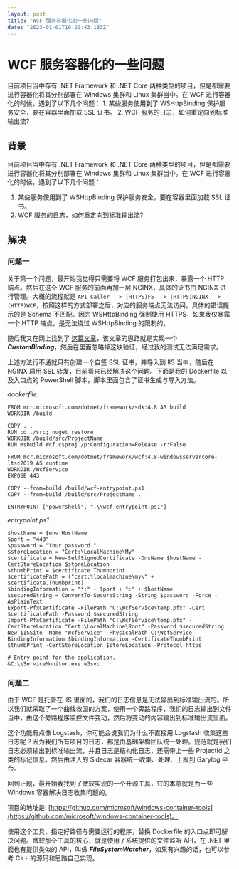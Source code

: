 ```yaml
---
layout: post
title: "WCF 服务容器化的一些问题"
date: "2023-01-01T16:20:43.183Z"
---
```

WCF 服务容器化的一些问题
==============

目前项目当中存有 .NET Framework 和 .NET Core 两种类型的项目，但是都需要进行容器化将其分别部署在 Windows 集群和 Linux 集群当中。在 WCF 进行容器化的时候，遇到了以下几个问题： 1. 某些服务使用到了 WSHttpBinding 保护服务安全，要在容器里面加载 SSL 证书。 2. WCF 服务的日志，如何重定向到标准输出流?

背景
--

目前项目当中存有 .NET Framework 和 .NET Core 两种类型的项目，但是都需要进行容器化将其分别部署在 Windows 集群和 Linux 集群当中。在 WCF 进行容器化的时候，遇到了以下几个问题：

1.  某些服务使用到了 WSHttpBinding 保护服务安全，要在容器里面加载 SSL 证书。
2.  WCF 服务的日志，如何重定向到标准输出流?

解决
--

### 问题一

关于第一个问题，最开始我觉得只需要将 WCF 服务打包出来，暴露一个 HTTP 端点。然后在这个 WCF 服务的前面再加一层 NGINX，具体的证书由 NGINX 进行管理。大概的流程就是 `API Caller --> (HTTPS)F5 --> (HTTPS)NGINX --> (HTTP)WCF`，按照这样的方式部署之后，对应的服务端点无法访问，具体的错误提示的是 Schema 不匹配。因为 WSHttpBinding 强制使用 HTTPS，如果我仅暴露一个 HTTP 端点，是无法绕过 WSHttpBinding 的限制的。

随后我又在网上找到了 [这篇文章](https://blog.hackedbrain.com/2006/09/26/how-to-ssl-passthrough-with-wcf-or-transportwithmessagecredential-over-plain-http/)，该文章的思路就是实现一个 _**CustomBinding**_，然后在里面忽略掉这块验证，经过我的测试无法满足需求。

上述方法行不通就只有创建一个自签 SSL 证书，并导入到 IIS 当中，随后在 NGINX 启用 SSL 转发，目前看来已经解决这个问题。下面是我的 Dockerfile 以及入口点的 PowerShell 脚本，脚本里面包含了证书生成与导入方法。

_dockerfile:_

    FROM mcr.microsoft.com/dotnet/framework/sdk:4.8 AS build
    WORKDIR /build
    
    COPY . .
    RUN cd ./src; nuget restore
    WORKDIR /build/src/ProjectName
    RUN msbuild Wcf.csproj /p:Configuration=Release -r:False
    
    FROM mcr.microsoft.com/dotnet/framework/wcf:4.8-windowsservercore-ltsc2019 AS runtime
    WORKDIR /WcfService
    EXPOSE 443
    
    COPY --from=build /build/wcf-entrypoint.ps1 .
    COPY --from=build /build/src/ProjectName .
    
    ENTRYPOINT ["powershell", ".\\wcf-entrypoint.ps1"]
    

_entrypoint.ps1_

    $hostName = $env:HostName
    $port = "443"
    $password = "Your password."
    $storeLocation = "Cert:\LocalMachine\My"
    $certificate = New-SelfSignedCertificate -DnsName $hostName -CertStoreLocation $storeLocation
    $thumbPrint = $certificate.Thumbprint
    $certificatePath = ("cert:\localmachine\my\" + $certificate.Thumbprint)
    $bindingInformation = "*:" + $port + ":" + $hostName
    $securedString = ConvertTo-SecureString -String $password -Force -AsPlainText
    Export-PfxCertificate -FilePath "C:\WcfService\temp.pfx" -Cert $certificatePath -Password $securedString
    Import-PfxCertificate -FilePath "C:\WcfService\temp.pfx" -CertStoreLocation "Cert:\LocalMachine\Root" -Password $securedString
    New-IISSite -Name "WcfService" -PhysicalPath C:\WcfService -BindingInformation $bindingInformation -CertificateThumbPrint $thumbPrint -CertStoreLocation $storeLocation -Protocol https
    
    # Entry point for the application.
    &C:\\ServiceMonitor.exe w3svc
    

### 问题二

由于 WCF 是托管在 IIS 里面的，我们的日志信息是无法输出到标准输出流的。所以我们就采取了一个曲线救国的方案，使用一个旁路程序，我们的日志输出到文件当中，由这个旁路程序监控文件变动，然后将变动的内容输出到标准输出流里面。

这个功能有点像 Logstash，你可能会说我们为什么不直接用 Logstash 收集这些日志呢？因为我们所有项目的日志，都是由基础架构团队统一处理。规范就是我们日志必须输出到标准输出流，并且日志是结构化日志，还需带上一些 ProjectId 之类的标记信息。然后由注入的 Sidecar 容器统一收集、处理、上报到 Garylog 平台。

回到正题，最开始我找到了微软实现的一个开源工具，它的本意就是为一些 Windows 容器解决日志收集问题的。

项目的地址是: [https://github.com/microsoft/windows-container-tools](https://github.com/microsoft/windows-container-tools)。

使用这个工具，指定好路径与需要运行的程序，替换 Dockerfile 的入口点即可解决问题。微软那个工具的核心，就是使用了系统提供的文件监听 API，在 .NET 里面也有提供类似的 API，叫做 _**FileSystemWatcher**_，如果有兴趣的话，也可以参考 C++ 的源码和思路自己实现。
